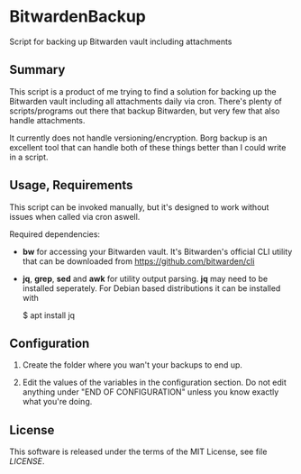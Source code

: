 # BitwardenBackup

Script for backing up Bitwarden vault including attachments


## Summary

This script is a product of me trying to find a solution for backing up the Bitwarden vault including all attachments daily via cron. There's plenty of scripts/programs out there that backup Bitwarden, but very few that also handle attachments.

It currently does not handle versioning/encryption. Borg backup is an excellent tool that can handle both of these things better than I could write in a script.


## Usage, Requirements

This script can be invoked manually, but it's designed to work without issues when called via cron aswell.

Required dependencies:
 * **bw** for accessing your Bitwarden vault. It's Bitwarden's official CLI utility that can be downloaded from https://github.com/bitwarden/cli
 * **jq**, **grep**, **sed** and **awk** for utility output parsing. **jq** may need to be installed seperately. For Debian based distributions it can be installed with 
    
    $ apt install jq
     
  
## Configuration

1. Create the folder where you wan't your backups to end up.

2. Edit the values of the variables in the configuration section. Do not edit anything under "END OF CONFIGURATION" unless you know exactly what you're doing. 


## License

This software is released under the terms of the MIT License, see file
*LICENSE*.
